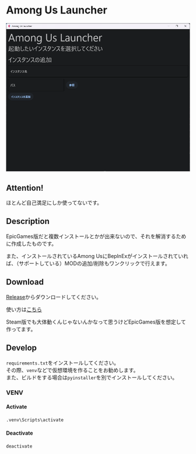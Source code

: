 # Among Us Launcher

![1692530732832](image/README/1692530732832.png)

## Attention!
ほとんど自己満足にしか使ってないです。

## Description
EpicGames版だと複数インストールとかが出来ないので、それを解消するために作成したものです。

また、インストールされているAmong UsにBepInExがインストールされていれば、（サポートしている）MODの追加/削除もワンクリックで行えます。

## Download
[Release](https://github.com/nattyan_tv/amongus_launcher/releases/latest)からダウンロードしてください。

使い方は[こちら](https://qiita.com/nattyan_tv/items/c303a88dd27b4c54696c)

Steam版でも大体動くんじゃないんかなって思うけどEpicGames版を想定して作ってます。

## Develop
`requirements.txt`をインストールしてください。  
その際、`venv`などで仮想環境を作ることをお勧めします。  
また、ビルドをする場合は`pyinstaller`を別でインストールしてください。

### VENV
#### Activate
```ps
.venv\Scripts\activate
```

#### Deactivate
```ps
deactivate
```
